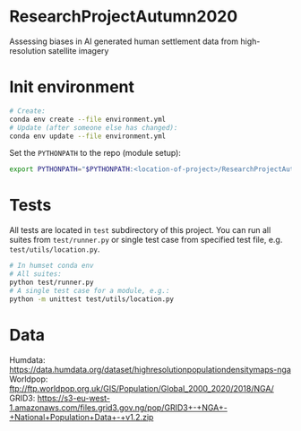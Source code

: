 # ResearchProjectAutumn2020
Assessing biases in AI generated human settlement data from high-resolution satellite imagery

# Init environment

```bash
# Create:
conda env create --file environment.yml
# Update (after someone else has changed):
conda env update --file environment.yml
```

Set the `PYTHONPATH` to the repo (module setup):
```bash
export PYTHONPATH="$PYTHONPATH:<location-of-project>/ResearchProjectAutumn2020/src:<location-of-project>/ResearchProjectAutumn2020:<location-of-project>/ResearchProjectAutumn2020/test"
```

# Tests
All tests are located in `test` subdirectory of this project. You can run all suites from `test/runner.py` or single test case from specified test file, e.g. `test/utils/location.py`.
```bash
# In humset conda env
# All suites:
python test/runner.py
# A single test case for a module, e.g.:
python -m unittest test/utils/location.py
```

# Data

Humdata: https://data.humdata.org/dataset/highresolutionpopulationdensitymaps-nga <br>
Worldpop: ftp://ftp.worldpop.org.uk/GIS/Population/Global_2000_2020/2018/NGA/ <br>
GRID3: https://s3-eu-west-1.amazonaws.com/files.grid3.gov.ng/pop/GRID3+-+NGA+-+National+Population+Data+-+v1.2.zip
